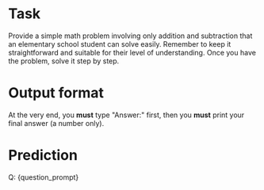 # Task
Provide a simple math problem involving only addition and subtraction that an elementary school student can solve easily. Remember to keep it straightforward and suitable for their level of understanding. Once you have the problem, solve it step by step.

# Output format
At the very end, you **must** type "Answer:" first, then you **must** print your final answer (a number only).

# Prediction
Q: {question_prompt}